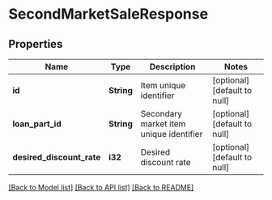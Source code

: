# SecondMarketSaleResponse

## Properties
Name | Type | Description | Notes
------------ | ------------- | ------------- | -------------
**id** | **String** | Item unique identifier | [optional] [default to null]
**loan_part_id** | **String** | Secondary market item unique identifier | [optional] [default to null]
**desired_discount_rate** | **i32** | Desired discount rate | [optional] [default to null]

[[Back to Model list]](../README.md#documentation-for-models) [[Back to API list]](../README.md#documentation-for-api-endpoints) [[Back to README]](../README.md)


